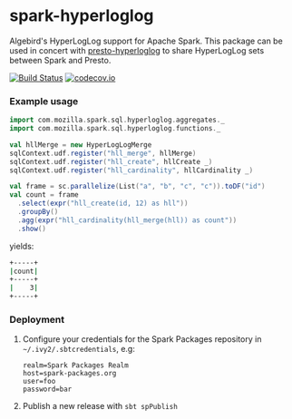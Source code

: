 # spark-hyperloglog
Algebird's HyperLogLog support for Apache Spark. This package can be used in concert
with [presto-hyperloglog](https://github.com/vitillo/presto-hyperloglog) to share
HyperLogLog sets between Spark and Presto.

[![Build Status](https://travis-ci.org/vitillo/spark-hyperloglog.svg?branch=master)](https://travis-ci.org/vitillo/spark-hyperloglog)
[![codecov.io](https://codecov.io/github/vitillo/spark-hyperloglog/coverage.svg?branch=travis)](https://codecov.io/github/vitillo/spark-hyperloglog?branch=travis)

### Example usage
```scala
import com.mozilla.spark.sql.hyperloglog.aggregates._
import com.mozilla.spark.sql.hyperloglog.functions._

val hllMerge = new HyperLogLogMerge
sqlContext.udf.register("hll_merge", hllMerge)
sqlContext.udf.register("hll_create", hllCreate _)
sqlContext.udf.register("hll_cardinality", hllCardinality _)

val frame = sc.parallelize(List("a", "b", "c", "c")).toDF("id")
val count = frame
  .select(expr("hll_create(id, 12) as hll"))
  .groupBy()
  .agg(expr("hll_cardinality(hll_merge(hll)) as count"))
  .show()
```

yields:

```bash
+-----+
|count|
+-----+
|    3|
+-----+
```

### Deployment
1. Configure your credentials for the Spark Packages repository in `~/.ivy2/.sbtcredentials`, e.g:
   ```
   realm=Spark Packages Realm
   host=spark-packages.org
   user=foo
   password=bar
   ```

2. Publish a new release with `sbt spPublish`
